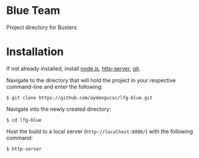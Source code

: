 # Blue Team

Project directory for Busters

# Installation

If not already installed, install [node.js](https://nodejs.org/en/), [http-server](https://www.npmjs.com/package/http-server), [git](https://git-scm.com/downloads).

Navigate to the directory that will hold the project in your respective command-line and enter the following:

```
$ git clone https://github.com/aydengucsc/lfg-blue.git
```

Navigate into the newly created directory:

```
$ cd lfg-blue
```

Host the build to a local server (`http://localhost:8080/`) with the following command:

```
$ http-server
```
